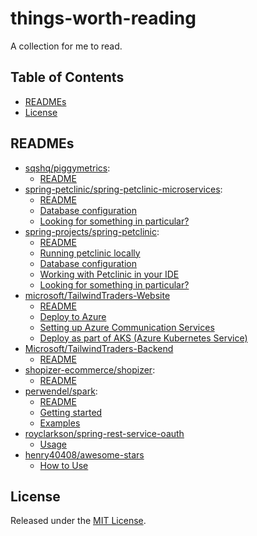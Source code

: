 # things-worth-reading

A collection for me to read.

## Table of Contents

* [READMEs](#readmes)
* [License](#license)

## READMEs

- [sqshq/piggymetrics](https://github.com/sqshq/piggymetrics): 
	- [README](https://github.com/sqshq/piggymetrics#readme)
- [spring-petclinic/spring-petclinic-microservices](https://github.com/spring-petclinic/spring-petclinic-microservices):
	- [README](https://github.com/spring-petclinic/spring-petclinic-microservices#readme)
	- [Database configuration](https://github.com/spring-petclinic/spring-petclinic-microservices#database-configuration)
	- [Looking for something in particular?](https://github.com/spring-petclinic/spring-petclinic-microservices#looking-for-something-in-particular)
- [spring-projects/spring-petclinic](https://github.com/spring-projects/spring-petclinic): 
	- [README](https://github.com/spring-projects/spring-petclinic#readme)
	- [Running petclinic locally](https://github.com/spring-projects/spring-petclinic#running-petclinic-locally)
	- [Database configuration](https://github.com/spring-projects/spring-petclinic#database-configuration)
	- [Working with Petclinic in your IDE](https://github.com/spring-projects/spring-petclinic#working-with-petclinic-in-your-ide)
	- [Looking for something in particular?](https://github.com/spring-projects/spring-petclinic#looking-for-something-in-particular)
- [microsoft/TailwindTraders-Website](https://github.com/microsoft/TailwindTraders-Website)
  - [README](https://github.com/microsoft/TailwindTraders-Website#readme)
  - [Deploy to Azure](https://github.com/microsoft/TailwindTraders-Website#deploy-to-azure)
  - [Setting up Azure Communication Services](https://github.com/microsoft/TailwindTraders-Website#setting-up-azure-communication-services)
  - [Deploy as part of AKS (Azure Kubernetes Service)](https://github.com/microsoft/TailwindTraders-Website#deploy-as-part-of-aks-azure-kubernetes-service)
- [Microsoft/TailwindTraders-Backend](https://github.com/Microsoft/TailwindTraders-Backend)
  - [README](https://github.com/Microsoft/TailwindTraders-Backend#readme)
- [shopizer-ecommerce/shopizer](https://github.com/shopizer-ecommerce/shopizer):
	- [README](https://github.com/shopizer-ecommerce/shopizer#readme)
- [perwendel/spark](https://github.com/perwendel/spark):
	- [README](https://github.com/perwendel/spark#readme)
	- [Getting started](https://github.com/perwendel/spark#getting-started)
	- [Examples](https://github.com/perwendel/spark#examples)
- [royclarkson/spring-rest-service-oauth](https://github.com/royclarkson/spring-rest-service-oauth)
	- [Usage](https://github.com/royclarkson/spring-rest-service-oauth#usage)
- [henry40408/awesome-stars](https://github.com/henry40408/awesome-stars)
	- [How to Use](https://github.com/henry40408/awesome-stars#how-to-use)

## License

Released under the [MIT License](https://github.com/LearnDifferent/things-worth-reading/blob/master/LICENSE).
